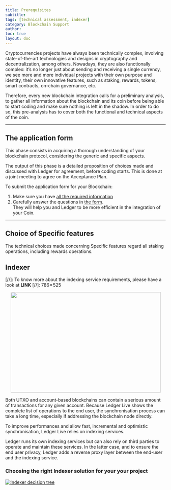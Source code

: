 ```yaml
---
title: Prerequisites
subtitle:
tags: [technical assessment, indexer]
category: Blockchain Support
author:
toc: true
layout: doc
---
```


Cryptocurrencies projects have always been technically complex, involving state-of-the-art technologies and designs in cryptography and decentralization, among others.
Nowadays, they are also functionally complex: it’s no longer just about sending and receiving a single currency, we see more and more individual projects with their own purpose and identity, their own innovative features, such as staking, rewards, tokens, smart contracts, on-chain governance, etc.

Therefore, every new blockchain integration calls for a preliminary analysis, to gather all information about the blockchain and its coin before being able to start coding and make sure nothing is left in the shadow. In order to do so, this pre-analysis has to cover both the functional and technical aspects of the coin.

***
## The application form

This phase consists in acquiring a thorough understanding of your blockchain protocol, considering the generic and specific aspects. 

The output of this phase is a detailed proposition of choices made and discussed with Ledger for agreement, before coding starts. This is done at a joint meeting to agree on the Acceptance Plan.

To submit the application form for your Blockchain:  
1.  Make sure you have [all the required information](../application-form)
2.  Carefully answer the questions in [the form](https://ledger.typeform.com/to/loUoDiVY). <br> They will help you and Ledger to be more efficient in the integration of your Coin.

***
## Choice of Specific features

The technical choices made concerning Specific features regard all staking operations, including rewards operations.


## Indexer

[//]: To know more about the indexing service requirements, please have a look at  **LINK**
[//]: 786 × 525

<!-- ------------- Image ------------- -->
<div style="text-align:center">
	<a href="../images/blockchain_infra.png">
		<img align="centre" width="471" height="315" src="../images/blockchain_infra.png" >
	</a>
</div>
<!-- --------------------------------- -->

Both UTXO and account-based blockchains can contain a serious amount of transactions for any given account. Because Ledger Live shows the complete list of operations to the end user, the synchronisation process can take a long time, especially if addressing the blockchain node directly.

To improve performances and allow fast, incremental and optimistic synchronisation, Ledger Live relies on indexing services.

Ledger runs its own indexing services but can also rely on third parties to operate and maintain these services. In the latter case, and to ensure the end user privacy, Ledger adds a reverse proxy layer between the end-user and the indexing service.

### Choosing the right Indexer solution for your your project

<!-- ------------- Image ------------- -->
[![Indexer decision tree](../images/indexer-decision-tree.png)](../images/indexer-decision-tree.png)
<!-- --------------------------------- -->
